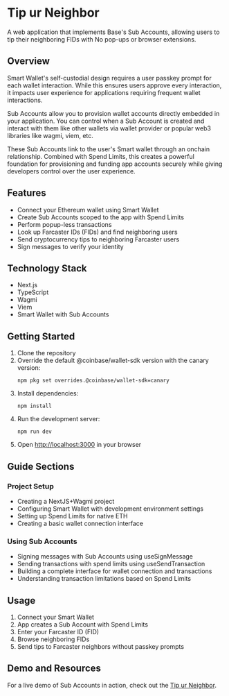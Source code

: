 # Tip ur Neighbor

A web application that implements Base's Sub Accounts, allowing users to tip their neighboring FIDs with No pop-ups or browser extensions.

## Overview

Smart Wallet's self-custodial design requires a user passkey prompt for each wallet interaction. While this ensures users approve every interaction, it impacts user experience for applications requiring frequent wallet interactions.

Sub Accounts allow you to provision wallet accounts directly embedded in your application. You can control when a Sub Account is created and interact with them like other wallets via wallet provider or popular web3 libraries like wagmi, viem, etc.

These Sub Accounts link to the user's Smart wallet through an onchain relationship. Combined with Spend Limits, this creates a powerful foundation for provisioning and funding app accounts securely while giving developers control over the user experience.

## Features

- Connect your Ethereum wallet using Smart Wallet
- Create Sub Accounts scoped to the app with Spend Limits
- Perform popup-less transactions
- Look up Farcaster IDs (FIDs) and find neighboring users
- Send cryptocurrency tips to neighboring Farcaster users
- Sign messages to verify your identity

## Technology Stack

- Next.js
- TypeScript
- Wagmi 
- Viem 
- Smart Wallet with Sub Accounts

## Getting Started

1. Clone the repository
2. Override the default @coinbase/wallet-sdk version with the canary version:
   ```
   npm pkg set overrides.@coinbase/wallet-sdk=canary
   ```
3. Install dependencies:
   ```
   npm install
   ```
4. Run the development server:
   ```
   npm run dev
   ```
5. Open [http://localhost:3000](http://localhost:3000) in your browser

## Guide Sections

### Project Setup
- Creating a NextJS+Wagmi project
- Configuring Smart Wallet with development environment settings
- Setting up Spend Limits for native ETH
- Creating a basic wallet connection interface

### Using Sub Accounts
- Signing messages with Sub Accounts using useSignMessage
- Sending transactions with spend limits using useSendTransaction
- Building a complete interface for wallet connection and transactions
- Understanding transaction limitations based on Spend Limits

## Usage

1. Connect your Smart Wallet
2. App creates a Sub Account with Spend Limits
3. Enter your Farcaster ID (FID)
4. Browse neighboring FIDs
5. Send tips to Farcaster neighbors without passkey prompts

## Demo and Resources

For a live demo of Sub Accounts in action, check out the [Tip ur Neighbor](https://tu-n.vercel.app/).
